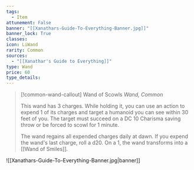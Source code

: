 ```yaml
---
tags:
  - Item
attunement: False
banner: "[[Xanathars-Guide-To-Everything-Banner.jpg]]"
banner_lock: True
classes:
icon: LiWand
rarity: Common
sources:
  - "[[Xanathar's Guide to Everything]]"
type: Wand
price: 60
type_details: 
---
```

>[!common-wand-callout] Wand of Scowls
>*Wand, Common*
>
>This wand has 3 charges. While holding it, you can use an action to expend 1 of its charges and target a humanoid you can see within 30 feet of you. The target must succeed on a DC 10 Charisma saving throw or be forced to scowl for 1 minute.
>
>The wand regains all expended charges daily at dawn. If you expend the wand's last charge, roll a d20. On a 1, the wand transforms into a [[Wand of Smiles]].

![[Xanathars-Guide-To-Everything-Banner.jpg|banner]]
